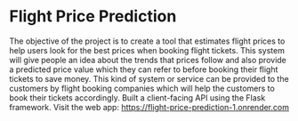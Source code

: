 # Flight Price Prediction

The objective of the project is to create a tool that estimates flight prices to help users look for the best prices when booking flight tickets. This system will give people an idea about the trends that prices follow and also provide a predicted price value which they can refer to before booking their flight tickets to save money. This kind of system or service can be provided to the customers by flight booking companies which will help the customers to book their tickets accordingly. Built a client-facing API using the Flask framework. Visit the web app: https://flight-price-prediction-1.onrender.com
